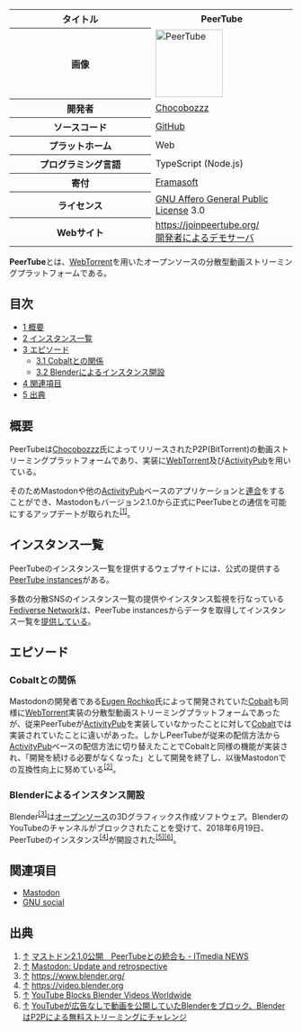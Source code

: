 <div>

<table>
<colgroup>
<col style="width: 50%" />
<col style="width: 50%" />
</colgroup>
<tbody>
<tr class="header">
<th>タイトル</th>
<th>PeerTube</th>
</tr>

<tr class="odd">
<th>画像</th>
<td><a href="/%E3%83%95%E3%82%A1%E3%82%A4%E3%83%AB:Peertube-2017-12-26.png" title="PeerTube"><img src="/images/thumb/5/52/Peertube-2017-12-26.png/120px-Peertube-2017-12-26.png" srcset="/images/thumb/5/52/Peertube-2017-12-26.png/180px-Peertube-2017-12-26.png 1.5x, /images/thumb/5/52/Peertube-2017-12-26.png/240px-Peertube-2017-12-26.png 2x" width="120" height="120" alt="PeerTube" /></a></td>
</tr>
<tr class="even">
<th scope="row">開発者</th>
<td><a href="https://framapiaf.org/@Chocobozzz" rel="nofollow">Chocobozzz</a></td>
</tr>
<tr class="odd">
<th scope="row">ソースコード</th>
<td><a href="https://github.com/Chocobozzz/PeerTube" rel="nofollow">GitHub</a></td>
</tr>
<tr class="even">
<th scope="row">プラットホーム</th>
<td>Web</td>
</tr>
<tr class="odd">
<th scope="row">プログラミング言語</th>
<td>TypeScript (Node.js)</td>
</tr>
<tr class="even">
<th scope="row">寄付</th>
<td><a href="https://soutenir.framasoft.org/en/" rel="nofollow">Framasoft</a></td>
</tr>
<tr class="odd">
<th scope="row">ライセンス</th>
<td><a href="/GNU_Affero_General_Public_License" title="GNU Affero General Public License">GNU Affero General Public License</a> 3.0</td>
</tr>
<tr class="even">
<th scope="row">Webサイト</th>
<td><a href="https://joinpeertube.org/" rel="nofollow">https://joinpeertube.org/</a><br />
<a href="https://peertube.cpy.re" rel="nofollow">開発者によるデモサーバ</a></td>
</tr>
</tbody>
</table>

  
**PeerTube**とは、[WebTorrent](/WebTorrent "WebTorrent (存在しないページ)")を用いたオープンソースの分散型動画ストリーミングプラットフォームである。

<div>

<div lang="ja" dir="ltr">

## 目次

</div>

-   [1 概要](#.E6.A6.82.E8.A6.81)
-   [2 インスタンス一覧](#.E3.82.A4.E3.83.B3.E3.82.B9.E3.82.BF.E3.83.B3.E3.82.B9.E4.B8.80.E8.A6.A7)
-   [3 エピソード](#.E3.82.A8.E3.83.94.E3.82.BD.E3.83.BC.E3.83.89)
    -   [3.1 Cobaltとの関係](#Cobalt.E3.81.A8.E3.81.AE.E9.96.A2.E4.BF.82)
    -   [3.2 Blenderによるインスタンス開設](#Blender.E3.81.AB.E3.82.88.E3.82.8B.E3.82.A4.E3.83.B3.E3.82.B9.E3.82.BF.E3.83.B3.E3.82.B9.E9.96.8B.E8.A8.AD)
-   [4 関連項目](#.E9.96.A2.E9.80.A3.E9.A0.85.E7.9B.AE)
-   [5 出典](#.E5.87.BA.E5.85.B8)

</div>

## 概要

PeerTubeは<a href="https://framapiaf.org/@Chocobozzz" rel="nofollow">Chocobozzz</a>氏によってリリースされたP2P(BitTorrent)の動画ストリーミングプラットフォームであり、実装に[WebTorrent](/WebTorrent "WebTorrent (存在しないページ)")及び[ActivityPub](/ActivityPub "ActivityPub")を用いている。

そのためMastodonや他の[ActivityPub](/ActivityPub "ActivityPub")ベースのアプリケーションと[連合](/%E9%80%A3%E5%90%88 "連合")をすることができ、Mastodonもバージョン2.1.0から正式にPeerTubeとの通信を可能にするアップデートが取られた<sup>[\[1\]](#cite_note-1)</sup>。

## インスタンス一覧

PeerTubeのインスタンス一覧を提供するウェブサイトには、公式の提供する<a href="https://instances.joinpeertube.org" rel="nofollow">PeerTube instances</a>がある。

多数の分散SNSのインスタンス一覧の提供やインスタンス監視を行なっている[Fediverse Network](/Fediverse_Network "Fediverse Network")は、PeerTube instancesからデータを取得してインスタンス一覧を<a href="https://fediverse.network/peertube" rel="nofollow">提供している</a>。

## エピソード

### Cobaltとの関係

Mastodonの開発者である[Eugen Rochko](/Eugen_Rochko "Eugen Rochko")氏によって開発されていた[Cobalt](/Cobalt "Cobalt (存在しないページ)")も同様に[WebTorrent](/WebTorrent "WebTorrent (存在しないページ)")実装の分散型動画ストリーミングプラットフォームであったが、従来PeerTubeが[ActivityPub](/ActivityPub "ActivityPub")を実装していなかったことに対して[Cobalt](/Cobalt "Cobalt (存在しないページ)")では実装されていたことに違いがあった。しかしPeerTubeが従来の配信方法から[ActivityPub](/ActivityPub "ActivityPub")ベースの配信方法に切り替えたことでCobaltと同様の機能が実装され、「開発を続ける必要がなくなった」として開発を終了し、以後Mastodonでの互換性向上に努めている<sup>[\[2\]](#cite_note-2)</sup>。

### Blenderによるインスタンス開設

Blender<sup>[\[3\]](#cite_note-3)</sup>は[オープンソース](/%E3%82%AA%E3%83%BC%E3%83%97%E3%83%B3%E3%82%BD%E3%83%BC%E3%82%B9 "オープンソース")の3Dグラフィックス作成ソフトウェア。BlenderのYouTubeのチャンネルがブロックされたことを受けて、2018年6月19日、PeerTubeのインスタンス<sup>[\[4\]](#cite_note-4)</sup>が開設された<sup>[\[5\]](#cite_note-5)[\[6\]](#cite_note-6)</sup>。

## 関連項目

-   [Mastodon](/Mastodon "Mastodon")
-   [GNU social](/GNU_social "GNU social")

## 出典

<div>

1.  [↑](#cite_ref-1) <a href="http://www.itmedia.co.jp/news/articles/1712/16/news014.html" rel="nofollow">マストドン2.1.0公開　PeerTubeとの統合も - ITmedia NEWS</a>
2.  [↑](#cite_ref-2) <a href="https://www.patreon.com/posts/15635446" rel="nofollow">Mastodon: Update and retrospective</a>
3.  [↑](#cite_ref-3) <a href="https://www.blender.org/" rel="nofollow">https://www.blender.org/</a>
4.  [↑](#cite_ref-4) <a href="https://video.blender.org" rel="nofollow">https://video.blender.org</a>
5.  [↑](#cite_ref-5) <a href="https://www.blender.org/media-exposure/youtube-blocks-blender-videos-worldwide/" rel="nofollow">YouTube Blocks Blender Videos Worldwide</a>
6.  [↑](#cite_ref-6) <a href="https://gigazine.net/news/20180621-blender-switch-youtube-to-peertube/" rel="nofollow">YouTubeが広告なしで動画を公開していたBlenderをブロック、BlenderはP2Pによる無料ストリーミングにチャレンジ</a>

</div>

</div>
